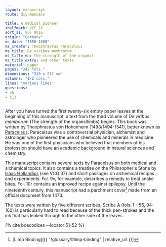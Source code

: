 ```yaml
---
layout: manuscript
route: diy-manuals

title: A medical pioneer
shelfmark: VCF 16
sort_as: VCF 0016
origin: "Germany"
ms_date: "1550-1600"
ms_creator: Theophrastus Paracelsus
ms_title: De viribus membrorum
ms_title_en: The strength of the organs?
ms_title_extra: and other texts
material: paper
pages: "242 fols."
dimensions: "310 x 217 mm"
columns: "1-2 cols."
lines: "various lines"
questions:
- a6
- b13
---
```


After you have turned the first twenty-six empty paper leaves at the
beginning of this manuscript, a text from the third volume of *De
viribus memborum* (The strength of the organs/limbs) begins. This book
was written by Theophrastus von Hohenheim (1493/1494-1541), better known
as [Paracelsus](https://en.wikipedia.org/wiki/Paracelsus). Paracelsus
was a controversial physician, alchemist and astrologer who pioneered
the use of chemicals and minerals in medicine. He was one of the first
physicians who believed that members of his profession should have an
academic background in natural sciences and chemistry.

This manuscript contains several texts by Paracelsus on both medical and
alchemical topics. It also contains a treatise on the Philosopher's
Stone by [Isaac
Hollandius](https://de.wikipedia.org/wiki/Johann_Isaac_Hollandus) (see
VCQ 37) and short passages on alchemical recipes and experiments. Fol. <span data-fol="9v" class="fref">9v</span>, for example, describes a remedy to treat snake bites. Fol. <span data-fol="10r" class="fref">10r</span>
contains an improved recipe against epilepsy. Until the nineteenth
century, this manuscript had a parchment cover[^1] made from an official
document from 1473.

The texts were written by five different scribes. Scribe A (fols. <span data-fol="1r" class="fref">1</span> - <span data-fol="56v" class="fref">56</span>,
94-100) is particularly hard to read because of the thick pen-strokes
and the ink that has leaked through to the other side of the leaves.

[^1]: [Limp Binding]({{ "/glossary/#limp-binding" | relative_url }})

{% cite boecodices --locator 51-52 %}